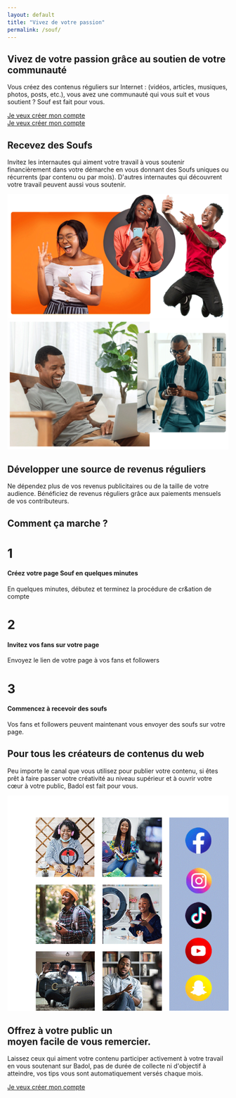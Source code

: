 ```yaml
---
layout: default
title: "Vivez de votre passion"
permalink: /souf/
---
```




<div class="container-fluid bd-hero">
    <div class="row">
        <div class="col-lg-6 m-top-big m-bottom-mini">
            <h2 class="hero-titre m-left-mini m-right-mini">
                Vivez de votre passion grâce au soutien de votre communauté
            </h2>
            <p class="m-left-mini m-right-mini">
				Vous créez des contenus réguliers sur Internet : (vidéos, articles, musiques, photos, posts, etc.), vous avez une communauté qui vous suit et vous soutient ? Souf est fait pour vous.
            </p>
            <div class="d-xxl-block d-xl-block d-lg-block d-md-block d-sm-block d-none">
				<a href="https://forms.gle/PtUpKZvFF4xuvMpb6" class="btn btn-primary m-left-mini m-right-mini" target="_blank">
					Je veux créer mon compte
				</a>
			</div>
			<div class="text-center d-xxl-none d-xl-none d-lg-none d-md-none d-sm-none d-block">
			<a href="https://forms.gle/PtUpKZvFF4xuvMpb6" class="btn btn-primary btn-sm m-left-mini m-right-mini" target="_blank">
			Je veux créer mon compte
			</a>
			</div>
            </div>
        <div class="col-lg-6 souf-hero">
        </div>
    </div>
</div>


<div class="container">
	<div class="row m-top-big m-bottom-big">
		<div class="col-lg-5">
			<h2 class="fw-bold s-titre m-top-big m-left-mini m-right-mini">
				Recevez des Soufs
			</h2>
			<p class="m-left-mini m-right-mini">
				Invitez les internautes qui aiment votre travail à vous soutenir financièrement dans votre démarche en vous donnant des Soufs uniques ou récurrents (par contenu ou par mois). D'autres internautes qui découvrent votre travail peuvent aussi  vous soutenir.
			</p>
		</div>
		<div class="col-lg-7">
			<img src="/assets/images/souf-rec.png" alt="" class="img-fluid">
		</div>
	</div>
	<div class="row m-top-big m-bottom-big">
        <div class="col-lg-7 order-last order-xxl-first order-xl-first order-lg-first order-md-first">
			<img src="/assets/images/souf-rv.png" alt="" class="img-fluid">
		</div>
        <div class="col-lg-5 order-first order-xxl-last order-xl-last order-lg-last order-md-last">
			<h2 class="fw-bold s-titre m-top-big m-left-mini m-right-mini">
				Développer une source de revenus réguliers
			</h2>
			<p class="m-left-mini m-right-mini">
				Ne dépendez plus de vos revenus publicitaires ou de la taille de votre audience. Bénéficiez de revenus réguliers grâce aux paiements mensuels de vos contributeurs.
			</p>
		</div>
	</div>
</div>
<div class="container-fluid bg-primary text-white">
		<div class="row m-top-mini m-bottom-mini">
		<div class="col-lg-10 offset-lg-1  text-center">
			<h2 class="text-bold s-titre m-top m-left-mini m-right-mini">
				Comment ça marche ?
			</h2>
			<div class="row row-cols-1 row-cols-md-3 g-4 m-top-mini m-bottom-mini">
  <div class="col">
    <div class="card h-100">
      <div class="card-body">
      	<h1 class="card-title text-bold">1</h1>
        <h4 class="card-title fw-bold m-bottom-big">
        	Créez votre page Souf en quelques minutes
    	</h4>
		<p class="card-text m-top">En quelques minutes, débutez et terminez la procédure de cr&ation de compte</p>
      </div>
    </div>
  </div>
  <div class="col">
    <div class="card h-100">
      <div class="card-body">
      	<h1 class="card-title text-bold">2</h1>
        <h4 class="card-title fw-bold m-bottom-big">Invitez vos fans sur votre page</h4>
		<p class="card-text m-top">Envoyez le lien de votre page à vos fans et followers</p>
      </div>
    </div>
  </div>
  <div class="col">
    <div class="card h-100">
      <div class="card-body">
      	<h1 class="card-title text-bold">3</h1>
        <h4 class="card-title fw-bold m-bottom-big">Commencez à recevoir des soufs</h4>
		<p class="card-text m-top">Vos fans et followers peuvent maintenant vous envoyer des soufs sur votre page.</p>
      </div>
    </div>
  </div>
</div>
		</div>
	</div>
</div>

<div class="container">
	<div class="row">
		<div class="col-lg-6 m-top-big m-bottom-md">
			<h2 class="text-bold s-titre m-left-mini m-right-mini">
				Pour tous les créateurs de contenus du web
			</h2>
			<p class="m-left-mini m-right-mini">
				Peu importe le canal que vous utilisez pour publier votre contenu, si êtes prêt à faire passer votre créativité au niveau supérieur et à ouvrir votre cœur à votre public, Badol est fait pour vous.
			</p>
		</div>
		<div class="col-lg-6 m-bottom-mini">
			<img src="/assets/images/web-creators.png" alt="" class="img-fluid">
		</div>
	</div>
</div>

<div class="container-fluid bg-primary">
	<div class="row">
		<div class="col-lg-6 offset-lg-3 m-top-mini m-bottom-mini text-center">
			<h2 class="text-white text-bold s-titre">
				Offrez à votre public un <br>moyen facile de vous remercier.
			</h2>
			<p class="text-white">
				Laissez ceux qui aiment votre contenu participer activement à votre travail en vous soutenant sur Badol, pas de durée de collecte ni d'objectif à atteindre, vos tips vous sont automatiquement versés chaque mois.
			</p>
			<a class="btn btn-light m-top" href="https://forms.gle/PtUpKZvFF4xuvMpb6" target="_blank">
            Je veux créer mon compte
            </a>
		</div>
	</div>
</div>
